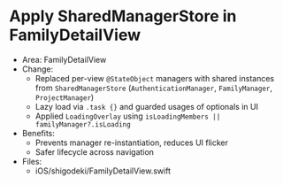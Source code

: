 # Apply SharedManagerStore in FamilyDetailView

- Area: FamilyDetailView
- Change:
  - Replaced per-view `@StateObject` managers with shared instances from `SharedManagerStore` (`AuthenticationManager`, `FamilyManager`, `ProjectManager`)
  - Lazy load via `.task {}` and guarded usages of optionals in UI
  - Applied `LoadingOverlay` using `isLoadingMembers || familyManager?.isLoading`
- Benefits:
  - Prevents manager re-instantiation, reduces UI flicker
  - Safer lifecycle across navigation
- Files:
  - iOS/shigodeki/FamilyDetailView.swift
